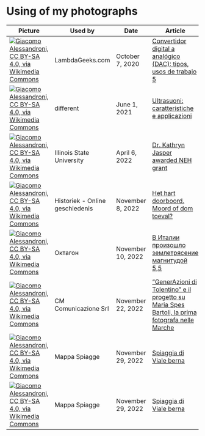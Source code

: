 # Using of my photographs

| Picture | Used by | Date | Article |
| ------- | ------- | ---- | ------- |
| [![Giacomo Alessandroni, CC BY-SA 4.0, via Wikimedia Commons](https://upload.wikimedia.org/wikipedia/commons/thumb/8/8c/Convertitore_Digitale-Analogico_a_reti_pesate_a_4_bit.svg/128px-Convertitore_Digitale-Analogico_a_reti_pesate_a_4_bit.svg.png)](https://commons.wikimedia.org/wiki/File:Convertitore_Digitale-Analogico_a_reti_pesate_a_4_bit.svg) | LambdaGeeks.com | October 7, 2020 | [Convertidor digital a analógico (DAC): tipos, usos de trabajo 5](https://es.lambdageeks.com/digital-to-analog-converter-dac/) |
| [![Giacomo Alessandroni, CC BY-SA 4.0, via Wikimedia Commons](https://upload.wikimedia.org/wikipedia/commons/thumb/e/e3/Bat_bug_eco.svg/128px-Bat_bug_eco.svg.png)](https://commons.wikimedia.org/wiki/File:Bat_bug_eco.svg) | different | June 1, 2021 | [Ultrasuoni: caratteristiche e applicazioni](https://www.thedifferentgroup.com/2021/06/01/ultrasuoni/) |
| [![Giacomo Alessandroni, CC BY-SA 4.0, via Wikimedia Commons](https://upload.wikimedia.org/wikipedia/commons/thumb/1/1d/Fonte_Avellana.jpg/128px-Fonte_Avellana.jpg)](https://commons.wikimedia.org/wiki/File:Fonte_Avellana.jpg) | Illinois State University | April 6, 2022 | [Dr. Kathryn Jasper awarded NEH grant](https://news.illinoisstate.edu/2022/04/dr-kathryn-jasper-awarded-neh-grant/) |
| [![Giacomo Alessandroni, CC BY-SA 4.0, via Wikimedia Commons](https://upload.wikimedia.org/wikipedia/commons/thumb/5/5e/Museo_Ustica_Bologna_07.jpg/128px-Museo_Ustica_Bologna_07.jpg)](https://commons.wikimedia.org/wiki/File:Museo_Ustica_Bologna_07.jpg) | Historiek - Online geschiedenis  | November 8, 2022 | [Het hart doorboord. Moord of dom toeval?](https://historiek.net/het-hart-doorboord-moord-of-dom-toeval/152259/) |
| [![Giacomo Alessandroni, CC BY-SA 4.0, via Wikimedia Commons](https://upload.wikimedia.org/wikipedia/commons/thumb/b/b7/Comune_di_Pesaro_visto_dalla_Panoramica_Adriatica_02.jpg/128px-Comune_di_Pesaro_visto_dalla_Panoramica_Adriatica_02.jpg)](https://commons.wikimedia.org/wiki/File:Comune_di_Pesaro_visto_dalla_Panoramica_Adriatica_02.jpg) | Октагон | November 10, 2022 | [В Италии произошло землетрясение магнитудой 5,5](https://octagon.media/novosti/v_italii_proizoshlo_zemletryasenie_magnitudoj_5_5.html) |
| [![Giacomo Alessandroni, CC BY-SA 4.0, via Wikimedia Commons](https://upload.wikimedia.org/wikipedia/commons/thumb/1/1c/Vikidia_bookmarks.jpg/128px-Vikidia_bookmarks.jpg)](https://commons.wikimedia.org/wiki/File:Vikidia_bookmarks.jpg) | CM Comunicazione Srl | November 22, 2022 | [“GenerAzioni di Tolentino” e il progetto su Maria Spes Bartoli, la prima fotografa nelle Marche](https://junior.cronachemaceratesi.it/2022/11/22/generazioni-di-tolentino-concluso-il-progetto-su-maria-spes-bartoli-la-prima-fotografa-nelle-marche/72511/) |
| [![Giacomo Alessandroni, CC BY-SA 4.0, via Wikimedia Commons](https://upload.wikimedia.org/wikipedia/commons/thumb/9/98/Cantieri_navali_Pesaro.jpg/128px-Cantieri_navali_Pesaro.jpg)](https://commons.wikimedia.org/wiki/File:Cantieri_navali_Pesaro.jpg) | Mappa Spiagge | November 29, 2022 | [Spiaggia di Viale berna](https://www.mappaspiagge.it/a/marche/pesaro-e-urbino/viale-berna/1515/) |
| [![Giacomo Alessandroni, CC BY-SA 4.0, via Wikimedia Commons](https://upload.wikimedia.org/wikipedia/commons/thumb/6/62/Pesaro_-_Baia_Flaminia.jpg/128px-Pesaro_-_Baia_Flaminia.jpg)](https://commons.wikimedia.org/wiki/File:Pesaro_-_Baia_Flaminia.jpg) | Mappa Spiagge | November 29, 2022 | [Spiaggia di Viale berna](https://www.mappaspiagge.it/a/marche/pesaro-e-urbino/viale-berna/1515/) |
